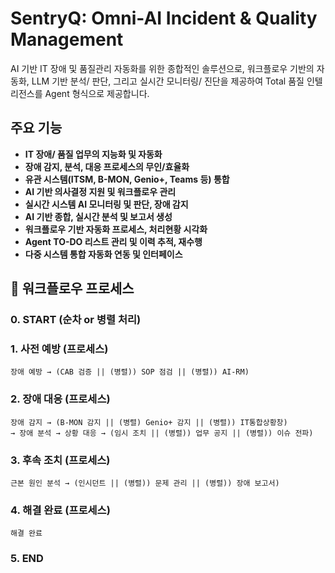 # SentryQ: Omni-AI Incident & Quality Management

AI 기반 IT 장애 및 품질관리 자동화를 위한 종합적인 솔루션으로, 워크플로우 기반의 자동화, LLM 기반 분석/ 판단, 그리고 실시간 모니터링/ 진단을 제공하여 Total 품질 인텔리전스를 Agent 형식으로 제공합니다.

## 주요 기능

- **IT 장애/ 품질 업무의 지능화 및 자동화**
- **장애 감지, 분석, 대응 프로세스의 무인/효율화**
- **유관 시스템(ITSM, B-MON, Genio+, Teams 등) 통합**
- **AI 기반 의사결정 지원 및 워크플로우 관리**
- **실시간 시스템 AI 모니터링 및 판단, 장애 감지**
- **AI 기반 종합, 실시간 분석 및 보고서 생성**
- **워크플로우 기반 자동화 프로세스, 처리현황 시각화**
- **Agent TO-DO 리스트 관리 및 이력 추적, 재수행**
- **다중 시스템 통합 자동화 연동 및 인터페이스**

## 🔄 워크플로우 프로세스

### 0. START (순차 or 병렬 처리)

### 1. 사전 예방 (프로세스)
```
장애 예방 → (CAB 검증 || (병렬)) SOP 점검 || (병렬)) AI-RM)
```

### 2. 장애 대응 (프로세스)
```
장애 감지 → (B-MON 감지 || (병렬) Genio+ 감지 || (병렬)) IT통합상황창) 
→ 장애 분석 → 상황 대응 → (임시 조치 || (병렬)) 업무 공지 || (병렬)) 이슈 전파)
```

### 3. 후속 조치 (프로세스)
```
근본 원인 분석 → (인시던트 || (병렬)) 문제 관리 || (병렬)) 장애 보고서)
```

### 4. 해결 완료 (프로세스)
```
해결 완료
```

### 5. END